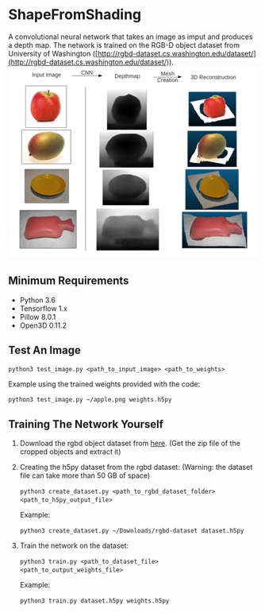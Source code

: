 # ShapeFromShading
A convolutional neural network that takes an image as imput and produces a depth map. The network is trained on the RGB-D object dataset from University of Washington ([http://rgbd-dataset.cs.washington.edu/dataset/](http://rgbd-dataset.cs.washington.edu/dataset/)).
![](shape_from_shading.png)

## Minimum Requirements
- Python 3.6
- Tensorflow 1.x
- Pillow 8.0.1
- Open3D 0.11.2

## Test An Image
    python3 test_image.py <path_to_input_image> <path_to_weights>
Example using the trained weights provided with the code:
    
    python3 test_image.py ~/apple.png weights.h5py

## Training The Network Yourself
1. Download the rgbd object dataset from [here](http://rgbd-dataset.cs.washington.edu/dataset.html). (Get the zip file of the cropped objects and extract it)
2. Creating the h5py dataset from the rgbd dataset: (Warning: the dataset file can take more than 50 GB of space)

    `python3 create_dataset.py <path_to_rgbd_dataset_folder> <path_to_h5py_output_file>`
    
    Example:
    
    `python3 create_dataset.py ~/Downloads/rgbd-dataset dataset.h5py`
    
3. Train the network on the dataset:

    `python3 train.py <path_to_dataset_file> <path_to_output_weights_file>`
    
    Example:
    
    `python3 train.py dataset.h5py weights.h5py`

